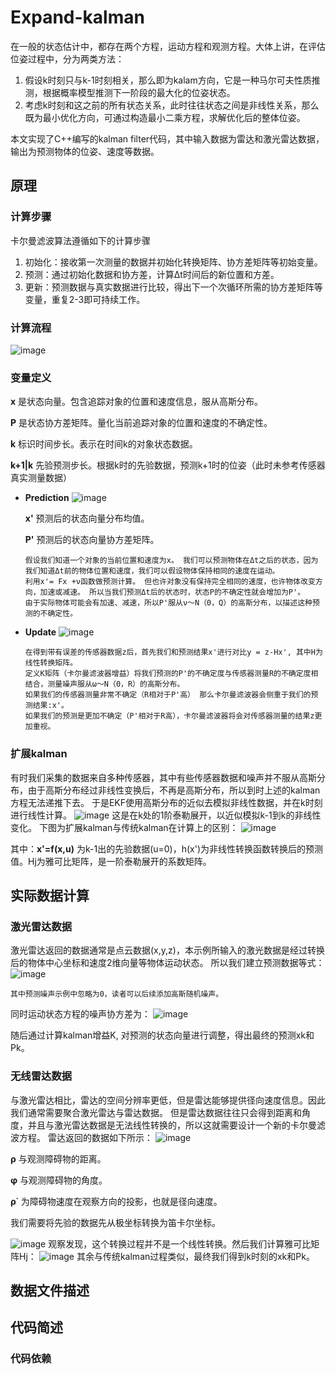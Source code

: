 # Expand-kalman

在一般的状态估计中，都存在两个方程，运动方程和观测方程。大体上讲，在评估位姿过程中，分为两类方法：
 1. 假设k时刻只与k-1时刻相关，那么即为kalam方向，它是一种马尔可夫性质推测，根据概率模型推测下一阶段的最大化的位姿状态。
 2. 考虑k时刻和这之前的所有状态关系，此时往往状态之间是非线性关系，那么既为最小优化方向，可通过构造最小二乘方程，求解优化后的整体位姿。
  
 本文实现了C++编写的kalman filter代码，其中输入数据为雷达和激光雷达数据，输出为预测物体的位姿、速度等数据。
 
## 原理

### 计算步骤
卡尔曼滤波算法遵循如下的计算步骤
1. 初始化：接收第一次测量的数据并初始化转换矩阵、协方差矩阵等初始变量。
2. 预测：通过初始化数据和协方差，计算Δt时间后的新位置和方差。
3. 更新：预测数据与真实数据进行比较，得出下一个次循环所需的协方差矩阵等变量，重复2-3即可持续工作。
   
### 计算流程

![image](https://github.com/fy2462/Expand-kalman/blob/master/image/prediction-update.jpg)

### 变量定义
**x** 是状态向量。包含追踪对象的位置和速度信息，服从高斯分布。

**P** 是状态协方差矩阵。量化当前追踪对象的位置和速度的不确定性。

**k** 标识时间步长。表示在时间k的对象状态数据。

**k+1|k** 先验预测步长。根据k时的先验数据，预测k+1时的位姿（此时未参考传感器真实测量数据）

* **Prediction**
![image](https://github.com/fy2462/Expand-kalman/blob/master/image/kalman-prediction.jpg)

    **x'** 预测后的状态向量分布均值。
    
    **P'** 预测后的状态向量协方差矩阵。
    
    ```
    假设我们知道一个对象的当前位置和速度为x。 我们可以预测物体在Δt之后的状态，因为我们知道Δt前的物体位置和速度，我们可以假设物体保持相同的速度在运动。 
    利用x'= Fx +ν函数做预测计算。 但也许对象没有保持完全相同的速度，也许物体改变方向，加速或减速。 所以当我们预测Δt后的状态时，状态P的不确定性就会增加为P'。
    由于实际物体可能会有加速、减速，所以P'服从ν〜N（0，Q）的高斯分布，以描述这种预测的不确定性。
    ```
* **Update**
![image](https://github.com/fy2462/Expand-kalman/blob/master/image/kalman-update.jpg)

    ```
    在得到带有误差的传感器数据z后，首先我们和预测结果x'进行对比y = z-Hx', 其中H为线性转换矩阵。
    定义K矩阵（卡尔曼滤波器增益）将我们预测的P'的不确定度与传感器测量R的不确定度相结合，测量噪声服从ω〜N（0，R）的高斯分布。
    如果我们的传感器测量非常不确定（R相对于P'高） 那么卡尔曼滤波器会侧重于我们的预测结果:x'。 
    如果我们的预测是更加不确定（P'相对于R高），卡尔曼滤波器将会对传感器测量的结果z更加重视。
    ```
    
### 扩展kalman
有时我们采集的数据来自多种传感器，其中有些传感器数据和噪声并不服从高斯分布，由于高斯分布经过非线性变换后，不再是高斯分布，所以到时上述的kalman方程无法递推下去。
于是EKF使用高斯分布的近似去模拟非线性数据，并在k时刻进行线性计算。
![image](https://github.com/fy2462/Expand-kalman/blob/master/image/ekf-eqution.jpg)
这是在k处的1阶泰勒展开，以近似模拟k-1到k的非线性变化。
下图为扩展kalman与传统kalman在计算上的区别：
![image](https://github.com/fy2462/Expand-kalman/blob/master/image/efk.jpg)

其中：**x'=f(x,u)** 为k-1出的先验数据(u=0)，h(x')为非线性转换函数转换后的预测值。Hj为雅可比矩阵，是一阶泰勒展开的系数矩阵。

## 实际数据计算

### 激光雷达数据
激光雷达返回的数据通常是点云数据(x,y,z)，本示例所输入的激光数据是经过转换后的物体中心坐标和速度2维向量等物体运动状态。
所以我们建立预测数据等式：
![image](https://github.com/fy2462/Expand-kalman/blob/master/image/linaer-conversation.jpg)

```$xslt
其中预测噪声示例中忽略为0，读者可以后续添加高斯随机噪声。
```
同时运动状态方程的噪声协方差为：
![image](https://github.com/fy2462/Expand-kalman/blob/master/image/gaussian-distribution.jpg)

随后通过计算kalman增益K, 对预测的状态向量进行调整，得出最终的预测xk和Pk。

### 无线雷达数据

与激光雷达相比，雷达的空间分辨率更低，但是雷达能够提供径向速度信息。因此我们通常需要聚合激光雷达与雷达数据。
但是雷达数据往往只会得到距离和角度，并且与激光雷达数据是无法线性转换的，所以这就需要设计一个新的卡尔曼滤波方程。
雷达返回的数据如下所示：
![image](https://github.com/fy2462/Expand-kalman/blob/master/image/radar-data.jpg)

**ρ** 与观测障碍物的距离。

**φ** 与观测障碍物的角度。

**ρ˙** 为障碍物速度在观察方向的投影，也就是径向速度。

我们需要将先验的数据先从极坐标转换为笛卡尔坐标。

![image](https://github.com/fy2462/Expand-kalman/blob/master/image/hx.jpg)
观察发现，这个转换过程并不是一个线性转换。然后我们计算雅可比矩阵Hj：
![image](https://github.com/fy2462/Expand-kalman/blob/master/image/jacobian.jpg)
其余与传统kalman过程类似，最终我们得到k时刻的xk和Pk。

## 数据文件描述

## 代码简述

### 代码依赖
